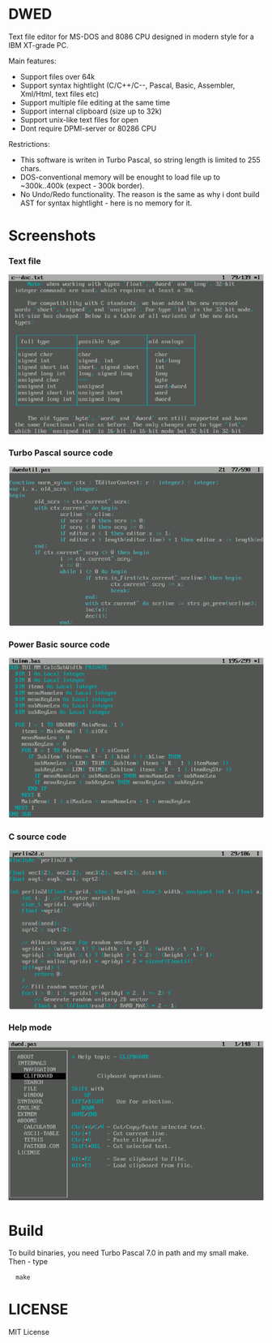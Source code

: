 # DWED

Text file editor for MS-DOS and 8086 CPU designed in modern style for a IBM XT-grade PC.

Main features:

* Support files over 64k
* Support syntax hightlight (C/C++/C--, Pascal, Basic, Assembler, Xml/Html, text files etc)
* Support multiple file editing at the same time
* Support internal clipboard (size up to 32k)
* Support unix-like text files for open
* Dont require DPMI-server or 80286 CPU

Restrictions:

* This software is writen in Turbo Pascal, so string length is limited to 255 chars.
* DOS-conventional memory will be enought to load file up to ~300k..400k (expect - 300k border).
* No Undo/Redo functionality. The reason is the same as why i dont build AST for syntax hightlight - here is no memory for it.

# Screenshots

### Text file
![Image Screenshot - Txt syntax hightlighjt](https://github.com/DosWorld/dwed/raw/main/DWED-TXT.PNG)

### Turbo Pascal source code
![Image Screenshot - Pascal syntax hightlighjt](https://github.com/DosWorld/dwed/raw/main/DWED-PAS.PNG)

### Power Basic source code
![Image Screenshot - Basic syntax hightlighjt](https://github.com/DosWorld/dwed/raw/main/DWED-BAS.PNG)

### C source code
![Image Screenshot - C syntax hightlighjt](https://github.com/DosWorld/dwed/raw/main/DWED-C.PNG)

### Help mode
![Image Screenshot - C syntax hightlighjt](https://github.com/DosWorld/dwed/raw/main/DWED-HLP.PNG)

# Build

To build binaries, you need Turbo Pascal 7.0 in path and my small make. Then - type

      make

# LICENSE

MIT License
